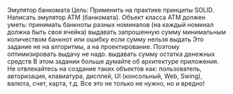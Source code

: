 Эмулятор банкомата
Цель:
Применить на практике принципы SOLID.
Написать эмулятор АТМ (банкомата).
Объект класса АТМ должен уметь:
принимать банкноты разных номиналов (на каждый номинал должна быть своя ячейка)
выдавать запрошенную сумму минимальным количеством банкнот или ошибку если сумму нельзя выдать Это задание не на алгоритмы, а на проектирование. Поэтому оптимизировать выдачу не надо.
выдавать сумму остатка денежных средств
В этом задании больше думайте об архитектуре приложения. Не отвлекайтесь на создание таких объектов как: пользователь, авторизация, клавиатура, дисплей, UI (консольный, Web, Swing), валюта, счет, карта, т.д. Все это не только не нужно, но и вредно!